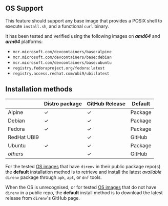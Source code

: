 <!-- markdownlint-disable MD041 -->
## OS Support

This feature should support any base image that provides a POSIX shell to execute `install.sh`, and a functional `curl`
binary.

It has been tested and verified using the following images on ***amd64*** and ***arm64*** platforms:

* `mcr.microsoft.com/devcontainers/base:alpine`
* `mcr.microsoft.com/devcontainers/base:debian`
* `mcr.microsoft.com/devcontainers/base:ubuntu`
* `registry.fedoraproject.org/fedora:latest`
* `registry.access.redhat.com/ubi9/ubi:latest`

## Installation methods

| |Distro package|GitHub Release|Default|
|-|----|--------------|-------|
|Alpine| &check; | &check; | Package |
|Debian| &check; | &check; | Package |
|Fedora| &check; | &check; | Package |
|RedHat UBI9| | &check; | GitHub |
|Ubuntu| &check; | &check; | Package |
|*others*| | &check; | GitHub |

For the tested [OS images](#os-support) that have `direnv` in their public package repo(s) the **default** installation
method is to retrieve and install the latest *available* `direnv` package through `apk`, `apt`, or `dnf` tools.

When the OS is unrecognised, or for tested [OS images](#os-support) that do not have `direnv` in a public repo, the
**default** install method is to download the latest release from `direnv`'s GitHub page.
